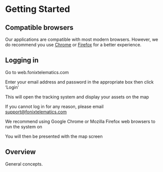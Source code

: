 # Getting Started

## Compatible browsers
Our applications are compatible with most modern browsers. However, we do recommend you use [Chrome](https://www.google.com/chrome/) or [Firefox](https://www.mozilla.org/firefox/) for a better experience.

## Logging in

Go to web.fonixtelematics.com

Enter your email address and password in the appropriate box then click ‘Login’

This will open the tracking system and display your assets on the map

If you cannot log in for any reason, please email [support@fonixtelematics.com](mailto:support@fonixtelematics.com)

We recommend using Google Chrome or Mozilla Firefox web browsers to run the system on



You will then be presented with the map screen



## Overview
General concepts.



<!--stackedit_data:
eyJoaXN0b3J5IjpbLTEzMDc4MDQ1NTksLTE2MDAyMDg3NzcsLT
cwNDEzMjI1Nl19
-->